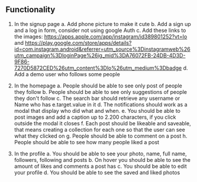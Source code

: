 ## Functionality
1. In the signup page
a. Add phone picture to make it cute
b. Add a sign up and a log in form, consider not using google Auth
c. Add these links to the images: https://apps.apple.com/app/instagram/id389801252?vt=lo and https://play.google.com/store/apps/details?id=com.instagram.android&referrer=utm_source%3Dinstagramweb%26utm_campaign%3DloginPage%26ig_mid%3DA76072FB-24DB-4D3D-9F86-7270D5872CED%26utm_content%3Dlo%26utm_medium%3Dbadge
d. Add a demo user who follows some people

2. In the homepage
a. People should be able to see only post of people they follow
b. People should be able to see only suggestions of people they don't follow
c. The search bar should retrieve any username or Name who has e.target.value in it
d. The notifications should work as a modal that display who did what and when. 
e. You should be able to post images and add a caption up to 2.200 characters, if you click outside the modal it closes
f. Each post should be likeable and saveable, that means creating a collection for each one so that the user can see what they clicked on
g. People should be able to comment on a post
h. People should be able to see how many people liked a post

3. In the profile
a. You should be able to see your photo, name, full name, followers, following and posts
b. On hover you should be able to see the amount of likes and comments a post has
c. You should be able to edit your profile
d. You should be able to see the saved and liked photos